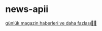 # news-apii
[günlük magazin haberleri ve daha fazlası🧛‍♀️](https://tarikozturk-05.github.io/news-apii/)
